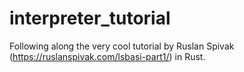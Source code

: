 # interpreter_tutorial

Following along the very cool tutorial by Ruslan Spivak (https://ruslanspivak.com/lsbasi-part1/) in Rust.
